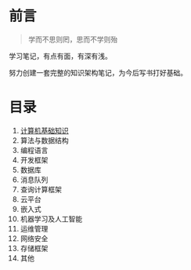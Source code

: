 # 前言

> 学而不思则罔，思而不学则殆

学习笔记，有点有面，有深有浅。

努力创建一套完整的知识架构笔记，为今后写书打好基础。



# 目录

1. [计算机基础知识](./01_Fundamental_基础知识) 
2. 算法与数据结构
3. 编程语言
4. 开发框架
5. 数据库
6. 消息队列
7. 查询计算框架
8. 云平台
9. 嵌入式
10. 机器学习及人工智能
11. 运维管理
12. 网络安全
13. 存储框架
14. 其他

